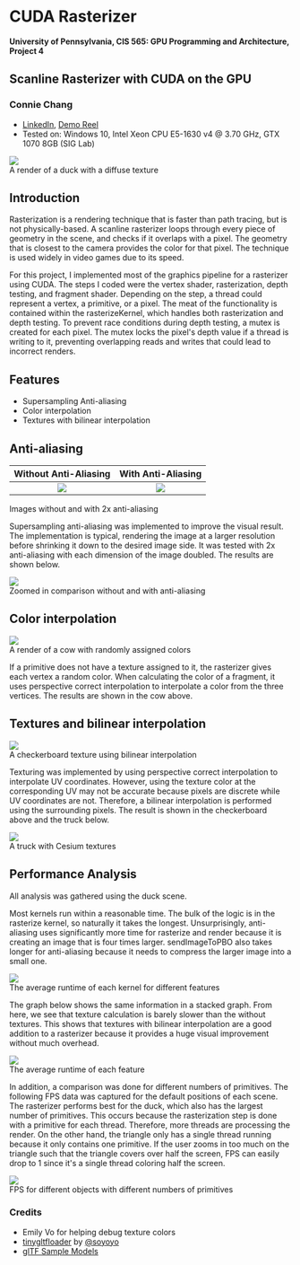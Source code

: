 CUDA Rasterizer
===============

**University of Pennsylvania, CIS 565: GPU Programming and Architecture, Project 4**

## Scanline Rasterizer with CUDA on the GPU
### Connie Chang
  * [LinkedIn](https://www.linkedin.com/in/conniechang44), [Demo Reel](https://www.vimeo.com/ConChang/DemoReel)
* Tested on: Windows 10, Intel Xeon CPU E5-1630 v4 @ 3.70 GHz, GTX 1070 8GB (SIG Lab)

![](renders/10-15-02-10-duck-texture.PNG)  
A render of a duck with a diffuse texture

## Introduction
Rasterization is a rendering technique that is faster than path tracing, but is not physically-based. A scanline rasterizer loops through every piece of geometry in the scene, and checks if it overlaps with a pixel. The geometry that is closest to the camera provides the color for that pixel. The technique is used widely in video games due to its speed.  

For this project, I implemented most of the graphics pipeline for a rasterizer using CUDA. The steps I coded were the vertex shader, rasterization, depth testing, and fragment shader. Depending on the step, a thread could represent a vertex, a primitive, or a pixel. The meat of the functionality is contained within the rasterizeKernel, which handles both rasterization and depth testing. To prevent race conditions during depth testing, a mutex is created for each pixel. The mutex locks the pixel's depth value if a thread is writing to it, preventing overlapping reads and writes that could lead to incorrect renders.

## Features
- Supersampling Anti-aliasing
- Color interpolation
- Textures with bilinear interpolation

## Anti-aliasing

Without Anti-Aliasing             |  With Anti-Aliasing
:-------------------------:|:-------------------------:
![](renders/10-13-04-23-tri-noAA.PNG)  |  ![](renders/10-13-04-23-tri-noAA.PNG)

Images without and with 2x anti-aliasing  

Supersampling anti-aliasing was implemented to improve the visual result. The implementation is typical, rendering the image at a larger resolution before shrinking it down to the desired image side. It was tested with 2x anti-aliasing with each dimension of the image doubled. The results are shown below.  

![](renders/aa-comparison.png)  
Zoomed in comparison without and with anti-aliasing  

## Color interpolation
![](renders/10-14-3-50-cow-colorInterp.PNG)  
A render of a cow with randomly assigned colors  

If a primitive does not have a texture assigned to it, the rasterizer gives each vertex a random color. When calculating the color of a fragment, it uses perspective correct interpolation to interpolate a color from the three vertices. The results are shown in the cow above.  

## Textures and bilinear interpolation
![](renders/10-14-12-58-checkerboard-bilinear.PNG)  
A checkerboard texture using bilinear interpolation  

Texturing was implemented by using perspective correct interpolation to interpolate UV coordinates. However, using the texture color at the corresponding UV may not be accurate because pixels are discrete while UV coordinates are not. Therefore, a bilinear interpolation is performed using the surrounding pixels. The result is shown in the checkerboard above and the truck below.  

![](renders/10-15-02-20-truck.PNG)  
A truck with Cesium textures  

## Performance Analysis
All analysis was gathered using the duck scene.  

Most kernels run within a reasonable time. The bulk of the logic is in the rasterize kernel, so naturally it takes the longest. Unsurprisingly, anti-aliasing uses significantly more time for rasterize and render because it is creating an image that is four times larger. sendImageToPBO also takes longer for anti-aliasing because it needs to compress the larger image into a small one.  

![](renders/Average_Kernel_Runtimes.png)  
The average runtime of each kernel for different features  

The graph below shows the same information in a stacked graph. From here, we see that texture calculation is barely slower than the without textures. This shows that textures with bilinear interpolation are a good addition to a rasterizer because it provides a huge visual improvement without much overhead.  

![](renders/Average_Runtime_Optimization.png)  
The average runtime of each feature  

In addition, a comparison was done for different numbers of primitives. The following FPS data was captured for the default positions of each scene. The rasterizer performs best for the duck, which also has the largest number of primitives. This occurs because the rasterization step is done with a primitive for each thread. Therefore, more threads are processing the render. On the other hand, the triangle only has a single thread running because it only contains one primitive. If the user zooms in too much on the triangle such that the triangle covers over half the screen, FPS can easily drop to 1 since it's a single thread coloring half the screen.  

![](renders/FPS_Primitives.png)  
FPS for different objects with different numbers of primitives

### Credits

* Emily Vo for helping debug texture colors
* [tinygltfloader](https://github.com/syoyo/tinygltfloader) by [@soyoyo](https://github.com/syoyo)
* [glTF Sample Models](https://github.com/KhronosGroup/glTF/blob/master/sampleModels/README.md)
